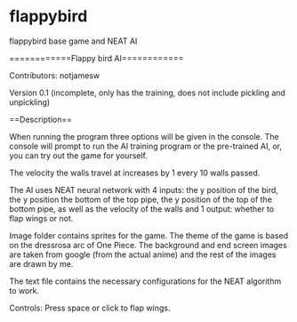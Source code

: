 # flappybird
flappybird base game and NEAT AI 

============Flappy bird AI============

Contributors: notjamesw

Version 0.1 (incomplete, only has the training, does not include pickling and unpickling)

==Description==

When running the program three options will be given in the console. The console will prompt to run the AI training program or the pre-trained AI, or, you can try out the game for yourself. 

The velocity the walls travel at increases by 1 every 10 walls passed. 

The AI uses NEAT neural network with 4 inputs: the y position of the bird, the y position the bottom of the top pipe, the y position of the top of the bottom pipe, as well as the velocity of the walls and 1 output: whether to flap wings or not.

Image folder contains sprites for the game. The theme of the game is based on the dressrosa arc of One Piece. The background and end screen images are taken from google (from the actual anime) and the rest of the images are drawn by me. 

The text file contains the necessary configurations for the NEAT algorithm to work. 

Controls: Press space or click to flap wings. 



